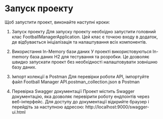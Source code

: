 # Запуск проекту

Щоб запустити проект, виконайте наступні кроки:

1. Запуск проекту
   Для запуску проекту необхідно запустити головний клас FootballManagerApplication. Цей клас є точкою входу в додаток, де відбувається ініціалізація та налаштування всіх компонентів.

2. Використання In-Memory бази даних
   У проекті використовуються In-memory база даних H2 для тестування та розробки. Це дозволяє швидко запускати проект без необхідності налаштовувати зовнішню базу даних.

3. Імпорт колекції в Postman
   Для перевірки роботи API, імпортуйте файл Football Manager API.postman_collection.json в Postman
4. Перевірка Swagger документації
   Проект містить Swagger документацію, яка дозволяє перевірити роботу ендпоінтів через веб-інтерфейс. Для доступу до документації відкрийте браузер і перейдіть за наступною адресою:
   http://localhost:9000/swagger-ui.html
